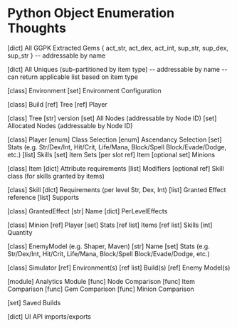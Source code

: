 # Python Object Enumeration Thoughts

[dict] All GGPK Extracted Gems { act_str, act_dex, act_int, sup_str, sup_dex, sup_str }
  -- addressable by name

[dict] All Uniques (sub-partitioned by item type)
  -- addressable by name
  -- can return applicable list based on item type

[class] Environment
    [set] Environment Configuration

[class] Build
    [ref] Tree
    [ref] Player

[class] Tree
    [str] version
    [set] All Nodes (addressable by Node ID)
    [set] Allocated Nodes (addressable by Node ID)

[class] Player
    [enum] Class Selection
    [enum] Ascendancy Selection
    [set] Stats (e.g. Str/Dex/Int, Hit/Crit, Life/Mana, Block/Spell Block/Evade/Dodge, etc.)
    [list] Skills
    [set] Item Sets
        [per slot ref] Item
    [optional set] Minions

[class] Item
    [dict] Attribute requirements
    [list] Modifiers
    [optional ref] Skill class (for skills granted by items)

[class] Skill
    [dict] Requirements (per level Str, Dex, Int)
    [list] Granted Effect reference
    [list] Supports

[class] GrantedEffect
    [str] Name
    [dict] PerLevelEffects

[class] Minion
    [ref] Player
    [set] Stats
    [ref list] Items
    [ref list] Skills
    [int] Quantity

[class] EnemyModel (e.g. Shaper, Maven)
    [str] Name
    [set] Stats (e.g. Str/Dex/Int, Hit/Crit, Life/Mana, Block/Spell Block/Evade/Dodge, etc.)

[class] Simulator
    [ref] Environment(s)
    [ref list] Build(s)
    [ref] Enemy Model(s)

[module] Analytics Module
    [func] Node Comparison
    [func] Item Comparison
    [func] Gem Comparison
    [func] Minion Comparison

[set] Saved Builds

[dict] UI API imports/exports
